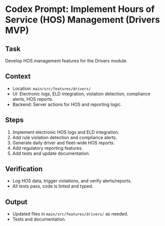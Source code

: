 # Codex Prompt: Implement Hours of Service (HOS) Management (Drivers MVP)

## Task
Develop HOS management features for the Drivers module.

## Context
- Location: `main/src/features/drivers/`
- UI: Electronic logs, ELD integration, violation detection, compliance alerts, HOS reports.
- Backend: Server actions for HOS and reporting logic.

## Steps
1. Implement electronic HOS logs and ELD integration.
2. Add rule violation detection and compliance alerts.
3. Generate daily driver and fleet-wide HOS reports.
4. Add regulatory reporting features.
5. Add tests and update documentation.

## Verification
- Log HOS data, trigger violations, and verify alerts/reports.
- All tests pass, code is linted and typed.

## Output
- Updated files in `main/src/features/drivers/` as needed.
- Tests and documentation.
